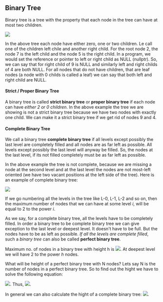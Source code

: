 ## Binary Tree

Binary tree is a tree with the property that each node in the tree can have at most two children.

![](https://upload.wikimedia.org/wikipedia/commons/thumb/f/f7/Binary_tree.svg/1200px-Binary_tree.svg.png)

In the above tree each node have either zero, one or two children. Le call one of the children left chile and another right child. For the root node 2, the node 7 is the left child and the node 5 is the right child. In a program, we would set the reference or pointer to left or right child as NULL (nullptr). So, we can say that for right child of 9 is NULL and similarly left and right childs of 4 are both NULL. For all nodes that do not have children, that are leaf nodes (a node with 0 childs is called a leaf) we can say that both left and right child are NULL. 

#### Strict / Proper Binary Tree

A binary tree is called **strict binary tree** or **proper binary tree** if each node can have *either 2 or 0 children*. In the above example the tree we are showing is not a strict binary tree because we have two nodes with exactly one child. We can make it a strict binary tree if we get rid of nodes 9 and 4.

#### Complete Binary Tree

We call a binary tree **complete binary tree** if all levels except possibly the last level are completely filled and all nodes are as far left as possible. All levels except possibly the last level will anyway be filled. So, the nodes at the last level, if its not filled completely must be as far left as possible. 

In the above example the tree is not complete, because we are missing a node at the second level and at the last level the nodes are not most-left oriented (we have two vacant positions at the left side of the tree). Here is an example of complete binary tree:

![](https://upload.wikimedia.org/wikipedia/commons/3/38/Max-Heap.svg)

If we go numbering all the levels in the tree like L-0, L-1, L-2 and so on, then the maximum number of nodes that we can have at some level *i*, will be equal to 2 to the power *i*. 

As we say, for a complete binary tree, all the levels have to be completely filled. In order a binary tree to be complete binary tree we can give exception to the last level or deepest level. It doesn't have to be full. But the nodes have to be as left as possible. *If all the levels are complete filled*, such a *binary tree* can also be called **perfect binary tree**. 

Maximum no. of nodes in a binary tree with height h is <img src="https://latex.codecogs.com/svg.latex?\Large&space;2^0+2^1+...+2^h=2^{h+1}-1=2^{no.OfLevels}-1">. At deepest level we will have 2 to the power *h* nodes.

What will be height of a perfect binary tree with N nodes? Lets say N is the number of nodes in a perfect binary tree. So to find out the hight we have to solve the following equation:

<img src="https://latex.codecogs.com/svg.latex?\Large&space;n=2^{h+1}-1">. Thus, <img src="https://latex.codecogs.com/svg.latex?\Large&space;2^{h+1}=(n+1)\Rightarrow{h=\log_2{(n+1)}-1}">.

In general we can also calculate the hight of a complete binary tree: <img src="https://latex.codecogs.com/svg.latex?\Large&space;\lfloor\log_2{n}\rfloor">.



